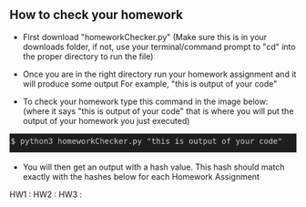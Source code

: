 ## How to check your homework
- First download "homeworkChecker.py"
    (Make sure this is in your downloads folder, if not, use your terminal/command prompt
        to "cd" into the proper directory to run the file)

- Once you are in the right directory run your homework assignment and it will produce some output
    For example, "this is output of your code"

- To check your homework type this command in the image below:
    (where it says "this is output of your code" that is where you will put the output of your homework you just executed) 

![plot](/img/commandSnip.png)  

- You will then get an output with a hash value. This hash should match exactly with the hashes below 
    for each Homework Assignment

HW1 :
HW2 :
HW3 :